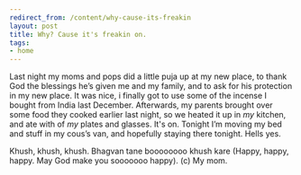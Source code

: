 ```yaml
---
redirect_from: /content/why-cause-its-freakin
layout: post
title: Why? Cause it's freakin on.
tags:
- home
---
```

Last night my moms and pops did a little puja up at my new place, to thank God the blessings he’s given me and my family, and to ask for his protection in my new place. It was nice, i finally got to use some of the incense I bought from India last December. Afterwards, my parents brought over some food they cooked earlier last night, so we heated it up in _my_ kitchen, and ate with of _my_ plates and glasses. It's on. Tonight I’m moving my bed and stuff in my cous’s van, and hopefully staying there tonight. Hells yes.

Khush, khush, khush. Bhagvan tane boooooooo khush kare (Happy, happy, happy. May God make you sooooooo happy). (c) My mom. 
